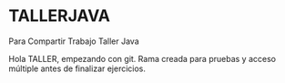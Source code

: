 # TALLERJAVA
Para Compartir Trabajo Taller Java

Hola TALLER, empezando con git.
Rama creada para pruebas y acceso múltiple antes de finalizar ejercicios.
